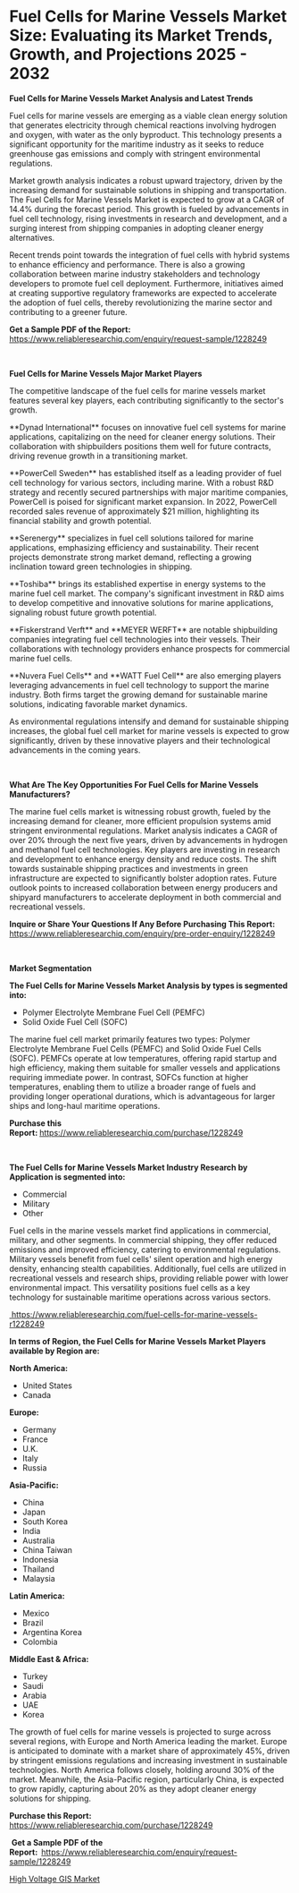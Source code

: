 <p><h1>Fuel Cells for Marine Vessels Market Size: Evaluating its Market Trends, Growth, and Projections 2025 - 2032</h1></p><p><strong>Fuel Cells for Marine Vessels Market Analysis and Latest Trends</strong></p>
<p><p>Fuel cells for marine vessels are emerging as a viable clean energy solution that generates electricity through chemical reactions involving hydrogen and oxygen, with water as the only byproduct. This technology presents a significant opportunity for the maritime industry as it seeks to reduce greenhouse gas emissions and comply with stringent environmental regulations. </p><p>Market growth analysis indicates a robust upward trajectory, driven by the increasing demand for sustainable solutions in shipping and transportation. The Fuel Cells for Marine Vessels Market is expected to grow at a CAGR of 14.4% during the forecast period. This growth is fueled by advancements in fuel cell technology, rising investments in research and development, and a surging interest from shipping companies in adopting cleaner energy alternatives.</p><p>Recent trends point towards the integration of fuel cells with hybrid systems to enhance efficiency and performance. There is also a growing collaboration between marine industry stakeholders and technology developers to promote fuel cell deployment. Furthermore, initiatives aimed at creating supportive regulatory frameworks are expected to accelerate the adoption of fuel cells, thereby revolutionizing the marine sector and contributing to a greener future.</p></p>
<p><strong>Get a Sample PDF of the Report:&nbsp;</strong> <a href="https://www.reliableresearchiq.com/enquiry/request-sample/1228249?utm_campaign=2443&utm_medium=2&utm_source=Github&utm_content=ia&utm_term=07042025&utm_id=fuel-cells-for-marine-vessels">https://www.reliableresearchiq.com/enquiry/request-sample/1228249</a></p>
<p>&nbsp;</p>
<p><strong>Fuel Cells for Marine Vessels Major Market Players</strong></p>
<p><p>The competitive landscape of the fuel cells for marine vessels market features several key players, each contributing significantly to the sector's growth. </p><p>**Dynad International** focuses on innovative fuel cell systems for marine applications, capitalizing on the need for cleaner energy solutions. Their collaboration with shipbuilders positions them well for future contracts, driving revenue growth in a transitioning market.</p><p>**PowerCell Sweden** has established itself as a leading provider of fuel cell technology for various sectors, including marine. With a robust R&D strategy and recently secured partnerships with major maritime companies, PowerCell is poised for significant market expansion. In 2022, PowerCell recorded sales revenue of approximately $21 million, highlighting its financial stability and growth potential.</p><p>**Serenergy** specializes in fuel cell solutions tailored for marine applications, emphasizing efficiency and sustainability. Their recent projects demonstrate strong market demand, reflecting a growing inclination toward green technologies in shipping.</p><p>**Toshiba** brings its established expertise in energy systems to the marine fuel cell market. The company's significant investment in R&D aims to develop competitive and innovative solutions for marine applications, signaling robust future growth potential.</p><p>**Fiskerstrand Verft** and **MEYER WERFT** are notable shipbuilding companies integrating fuel cell technologies into their vessels. Their collaborations with technology providers enhance prospects for commercial marine fuel cells.</p><p>**Nuvera Fuel Cells** and **WATT Fuel Cell** are also emerging players leveraging advancements in fuel cell technology to support the marine industry. Both firms target the growing demand for sustainable marine solutions, indicating favorable market dynamics.</p><p>As environmental regulations intensify and demand for sustainable shipping increases, the global fuel cell market for marine vessels is expected to grow significantly, driven by these innovative players and their technological advancements in the coming years.</p></p>
<p>&nbsp;</p>
<p><strong>What Are The Key Opportunities For Fuel Cells for Marine Vessels Manufacturers?</strong></p>
<p><p>The marine fuel cells market is witnessing robust growth, fueled by the increasing demand for cleaner, more efficient propulsion systems amid stringent environmental regulations. Market analysis indicates a CAGR of over 20% through the next five years, driven by advancements in hydrogen and methanol fuel cell technologies. Key players are investing in research and development to enhance energy density and reduce costs. The shift towards sustainable shipping practices and investments in green infrastructure are expected to significantly bolster adoption rates. Future outlook points to increased collaboration between energy producers and shipyard manufacturers to accelerate deployment in both commercial and recreational vessels.</p></p>
<p><strong>Inquire or Share Your Questions If Any Before Purchasing This Report:</strong> <a href="https://www.reliableresearchiq.com/enquiry/pre-order-enquiry/1228249?utm_campaign=2443&utm_medium=2&utm_source=Github&utm_content=ia&utm_term=07042025&utm_id=fuel-cells-for-marine-vessels">https://www.reliableresearchiq.com/enquiry/pre-order-enquiry/1228249</a></p>
<p>&nbsp;</p>
<p><strong>Market Segmentation</strong></p>
<p><strong>The Fuel Cells for Marine Vessels Market Analysis by types is segmented into:</strong></p>
<p><ul><li>Polymer Electrolyte Membrane Fuel Cell (PEMFC)</li><li>Solid Oxide Fuel Cell (SOFC)</li></ul></p>
<p><p>The marine fuel cell market primarily features two types: Polymer Electrolyte Membrane Fuel Cells (PEMFC) and Solid Oxide Fuel Cells (SOFC). PEMFCs operate at low temperatures, offering rapid startup and high efficiency, making them suitable for smaller vessels and applications requiring immediate power. In contrast, SOFCs function at higher temperatures, enabling them to utilize a broader range of fuels and providing longer operational durations, which is advantageous for larger ships and long-haul maritime operations.</p></p>
<p><strong>Purchase this Report:&nbsp;</strong><a href="https://www.reliableresearchiq.com/purchase/1228249?utm_campaign=2443&utm_medium=2&utm_source=Github&utm_content=ia&utm_term=07042025&utm_id=fuel-cells-for-marine-vessels">https://www.reliableresearchiq.com/purchase/1228249</a></p>
<p>&nbsp;</p>
<p><strong>The Fuel Cells for Marine Vessels Market Industry Research by Application is segmented into:</strong></p>
<p><ul><li>Commercial</li><li>Military</li><li>Other</li></ul></p>
<p><p>Fuel cells in the marine vessels market find applications in commercial, military, and other segments. In commercial shipping, they offer reduced emissions and improved efficiency, catering to environmental regulations. Military vessels benefit from fuel cells' silent operation and high energy density, enhancing stealth capabilities. Additionally, fuel cells are utilized in recreational vessels and research ships, providing reliable power with lower environmental impact. This versatility positions fuel cells as a key technology for sustainable maritime operations across various sectors.</p></p>
<p><a href="https://www.reliableresearchiq.com/fuel-cells-for-marine-vessels-r1228249?utm_campaign=2443&utm_medium=2&utm_source=Github&utm_content=ia&utm_term=07042025&utm_id=fuel-cells-for-marine-vessels">&nbsp;https://www.reliableresearchiq.com/fuel-cells-for-marine-vessels-r1228249</a></p>
<p><strong>In terms of Region, the Fuel Cells for Marine Vessels Market Players available by Region are:</strong></p>
<p>
    <p> <strong> North America: </strong>
        <ul>
            <li>United States</li>
            <li>Canada</li>
        </ul>
        </p> 
    <p> <strong> Europe: </strong>
        <ul>
            <li>Germany</li>
            <li>France</li>
            <li>U.K.</li>
            <li>Italy</li>
            <li>Russia</li>
        </ul>
        </p> 
    <p> <strong> Asia-Pacific: </strong>
        <ul>
            <li>China</li>
            <li>Japan</li>
            <li>South Korea</li>
            <li>India</li>
            <li>Australia</li>
            <li>China Taiwan</li>
            <li>Indonesia</li>
            <li>Thailand</li>
            <li>Malaysia</li>
        </ul>
        </p> 
    <p> <strong> Latin America: </strong>
        <ul>
            <li>Mexico</li>
            <li>Brazil</li>
            <li>Argentina Korea</li>
            <li>Colombia</li>
        </ul>
        </p> 
    <p> <strong> Middle East & Africa: </strong>
        <ul>
            <li>Turkey</li>
            <li>Saudi</li>
            <li>Arabia</li>
            <li>UAE</li>
            <li>Korea</li>
        </ul>
    </p>
    </p>
<p><p>The growth of fuel cells for marine vessels is projected to surge across several regions, with Europe and North America leading the market. Europe is anticipated to dominate with a market share of approximately 45%, driven by stringent emissions regulations and increasing investment in sustainable technologies. North America follows closely, holding around 30% of the market. Meanwhile, the Asia-Pacific region, particularly China, is expected to grow rapidly, capturing about 20% as they adopt cleaner energy solutions for shipping.</p></p>
<p><strong>Purchase this Report: </strong><a href="https://www.reliableresearchiq.com/purchase/1228249?utm_campaign=2443&utm_medium=2&utm_source=Github&utm_content=ia&utm_term=07042025&utm_id=fuel-cells-for-marine-vessels">https://www.reliableresearchiq.com/purchase/1228249</a></p>
<p>&nbsp;<strong>Get a Sample PDF of the Report:&nbsp;&nbsp;</strong><a href="https://www.reliableresearchiq.com/enquiry/request-sample/1228249?utm_campaign=2443&utm_medium=2&utm_source=Github&utm_content=ia&utm_term=07042025&utm_id=fuel-cells-for-marine-vessels">https://www.reliableresearchiq.com/enquiry/request-sample/1228249</a></p>
<p><strong></strong></p>
<p><p><a href="https://github.com/comasnickie/Market-Research-Report-List-1/blob/main/high-voltage-gis-market.md?utm_campaign=2443&utm_medium=2&utm_source=Github&utm_content=ia&utm_term=07042025&utm_id=fuel-cells-for-marine-vessels">High Voltage GIS Market</a></p></p>